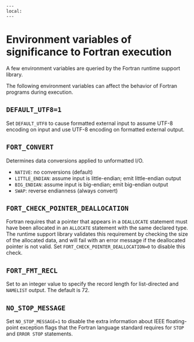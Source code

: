 <!--===- docs/RuntimeEnvironment.md 
  
   Part of the LLVM Project, under the Apache License v2.0 with LLVM Exceptions.
   See https://llvm.org/LICENSE.txt for license information.
   SPDX-License-Identifier: Apache-2.0 WITH LLVM-exception
  
-->

```{contents}
---
local:
---
```

# Environment variables of significance to Fortran execution

A few environment variables are queried by the Fortran runtime support
library.

The following environment variables can affect the behavior of
Fortran programs during execution.

## `DEFAULT_UTF8=1`

Set `DEFAULT_UTF8` to cause formatted external input to assume UTF-8
encoding on input and use UTF-8 encoding on formatted external output.

## `FORT_CONVERT`

Determines data conversions applied to unformatted I/O.

* `NATIVE`: no conversions (default)
* `LITTLE_ENDIAN`: assume input is little-endian; emit little-endian output
* `BIG_ENDIAN`: assume input is big-endian; emit big-endian output
* `SWAP`: reverse endianness (always convert)

## `FORT_CHECK_POINTER_DEALLOCATION`

Fortran requires that a pointer that appears in a `DEALLOCATE` statement
must have been allocated in an `ALLOCATE` statement with the same declared
type.
The runtime support library validates this requirement by checking the
size of the allocated data, and will fail with an error message if
the deallocated pointer is not valid.
Set `FORT_CHECK_POINTER_DEALLOCATION=0` to disable this check.

## `FORT_FMT_RECL`

Set to an integer value to specify the record length for list-directed
and `NAMELIST` output.
The default is 72.

## `NO_STOP_MESSAGE`

Set `NO_STOP_MESSAGE=1` to disable the extra information about
IEEE floating-point exception flags that the Fortran language
standard requires for `STOP` and `ERROR STOP` statements.
